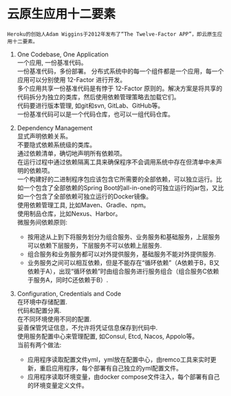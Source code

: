 # 云原生应用十二要素  

    Heroku的创始人Adam Wiggins于2012年发布了“The Twelve-Factor APP”，即云原生应用十二要素。  
1. One Codebase, One Application  
    一个应用, 一份基准代码。  
    一份基准代码，多份部署。 
    分布式系统中的每一个组件都是一个应用，每一个应用可以分别使用 12-Factor 进行开发。  
    多个应用共享一份基准代码是有悖于 12-Factor 原则的。解决方案是将共享的代码拆分为独立的类库，然后使用依赖管理策略去加载它们。  
    代码要进行版本管理, 如git和svn, GitLab、GitHub等。  
    一份基准代码可以是一个代码仓库，也可以一组代码仓库。  
   
2. Dependency Management  
    显式声明依赖关系。  
    不要隐式依赖系统级的类库。  
    通过依赖清单，确切地声明所有依赖项。  
    在运行过程中通过依赖隔离工具来确保程序不会调用系统中存在但清单中未声明的依赖项。  
    一个构建好的二进制程序包应该包含它所需要的全部依赖，可以独立运行。比如一个包含了全部依赖的Spring Boot的all-in-one的可独立运行的jar包，又比如一个包含了全部依赖可独立运行的Docker镜像。   
    使用依赖管理工具, 比如Maven、Gradle、npm。  
    使用制品仓库，比如Nexus、Harbor。  
    微服务间依赖原则:
    * 按用途从上到下将服务划分为组合服务、业务服务和基础服务，上层服务可以依赖下层服务，下层服务不可以依赖上层服务.
    * 组合服务和业务服务都可以对外提供服务，基础服务不能对外提供服务.
    * 业务服务之间可以相互依赖，但是不能存在“循环依赖”（A依赖于B，B又依赖于A），出现“循环依赖”时由组合服务进行服务组合（组合服务C依赖于服务A，同时C还依赖于B）.

3. Configuration, Credentials and Code  
   在环境中存储配置.  
   代码和配置分离.  
   在不同环境使用不同的配置.  
   妥善保管凭证信息，不允许将凭证信息保存到代码中.  
   使用服务配置中心来管理配置, 如Consul, Etcd, Nacos, Appolo等。  
   当前有两个做法:   
   * 应用程序读取配置文件yml，yml放在配置中心，由remco工具来实时更新，重启应用程序，每个部署有自己独立的yml配置文件。
   * 应用程序读取环境变量，由docker compose文件注入，每个部署有自己的环境变量定义文件。  
